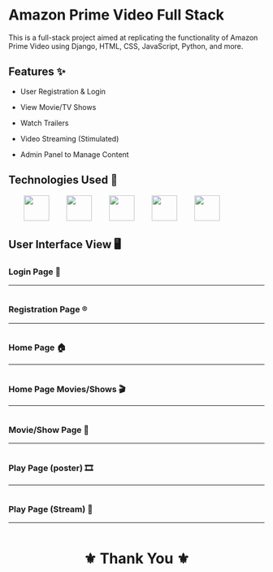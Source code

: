 <h1>Amazon Prime Video Full Stack</h1><p>This is a full-stack project aimed at replicating the functionality of Amazon Prime Video using Django, HTML, CSS, JavaScript, Python, and more.</p>
<h2>Features ✨</h2>
<ul>
<li>User Registration &amp; Login</li>
</ul><ul>
<li>View Movie/TV Shows</li>
</ul><ul>
<li>Watch Trailers</li>
</ul><ul>
<li>Video Streaming (Stimulated)</li>
</ul><ul>
<li>Admin Panel to Manage Content</li></ul>

<h2>Technologies Used 📌</h2>
<p><span style="margin-right: 30px;"></span><img src="https://cdn.iconscout.com/icon/free/png-256/free-html-5-logo-icon-download-in-svg-png-gif-file-formats--programming-langugae-language-pack-logos-icons-1175208.png?f=webp&w=256" width="50px" alt=""> <span style="margin-right: 30px;"></span><img src="https://icones.pro/wp-content/uploads/2022/08/css3.png" width="50px" alt=""> <span style="margin-right: 30px;"></span><img src="https://upload.wikimedia.org/wikipedia/commons/6/6a/JavaScript-logo.png" width="50px" alt=""> <span style="margin-right: 30px;"> </span><img src="https://www.svgrepo.com/show/473588/django.svg" width="50px" alt=""> <span style="margin-right: 30px;"></span><img src="https://i.pinimg.com/originals/82/a2/18/82a2188c985ce75402ae44fc43fe7e5e.png" width="50px" alt=""></p>

<h2>User Interface View 🖥️</h2>

<h3>Login Page 👤</h3> <hr>
<img src="https://github.com/BhaskaraVeda/PrimeVideo_fullstack_Django/blob/main/login.jpg?raw=true" alt="">
<h3>Registration Page ®</h3> <hr>
<img src="https://github.com/BhaskaraVeda/PrimeVideo_fullstack_Django/blob/main/reg.jpg?raw=true" alt="">
<h3>Home Page 🏠</h3> <hr>
<img src="https://github.com/BhaskaraVeda/PrimeVideo_fullstack_Django/blob/main/home.png?raw=true" alt="">
<h3>Home Page Movies/Shows 🎬</h3> <hr>
<img src="https://github.com/BhaskaraVeda/PrimeVideo_fullstack_Django/blob/main/movies.png?raw=true" alt="">
<h3>Movie/Show Page 🎥</h3> <hr>
<img src="https://github.com/BhaskaraVeda/PrimeVideo_fullstack_Django/blob/main/play.png?raw=true" alt="">
<h3>Play Page (poster) 🎞️</h3> <hr>
<img src="https://github.com/BhaskaraVeda/PrimeVideo_fullstack_Django/blob/main/play-pic.png?raw=true" alt="">
<h3>Play Page (Stream) 🍿</h3> <hr>
<img src="https://github.com/BhaskaraVeda/PrimeVideo_fullstack_Django/blob/main/play-vid.png?raw=true" alt="">

<h1 align="center">⚜️ Thank You ⚜️</h1>
